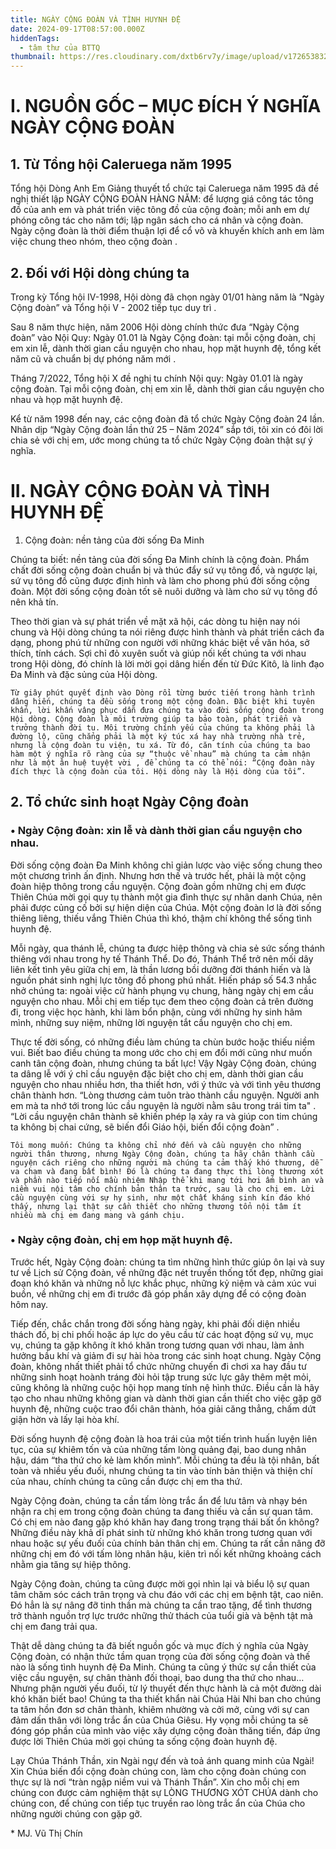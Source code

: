 ```yaml
---
title: NGÀY CỘNG ĐOÀN VÀ TÌNH HUYNH ĐỆ
date: 2024-09-17T08:57:00.000Z
hiddenTags:
  - tâm thư của BTTQ
thumbnail: https://res.cloudinary.com/dxtb6rv7y/image/upload/v1726538327/Viet-thu-700_i1jp17.jpg
---
```



# I.	NGUỒN GỐC – MỤC ĐÍCH Ý NGHĨA NGÀY CỘNG ĐOÀN 

## 1.	Từ Tổng hội Caleruega năm 1995

Tổng hội Dòng Anh Em Giảng thuyết tổ chức tại Caleruega năm 1995 đã đề nghị thiết lập NGÀY CỘNG ĐOÀN HÀNG NĂM: để lượng giá công tác tông đồ của anh em và phát triển việc tông đồ của cộng đoàn; mỗi anh em dự phóng công tác cho năm tới; lập ngân sách cho cá nhân và cộng đoàn. Ngày cộng đoàn là thời điểm thuận lợi để cổ võ và khuyến khích anh em làm việc chung theo nhóm, theo cộng đoàn . 

## 2.	Đối với Hội dòng chúng ta

Trong kỳ Tổng hội IV-1998, Hội dòng đã chọn ngày 01/01 hàng năm là “Ngày Cộng đoàn” và Tổng hội V - 2002 tiếp tục duy trì . 

Sau 8 năm thực hiện, năm 2006 Hội dòng chính thức đưa “Ngày Cộng đoàn” vào Nội Quy: Ngày 01.01 là Ngày Cộng đoàn: tại mỗi cộng đoàn, chị em xin lễ, dành thời gian cầu nguyện cho nhau, họp mặt huynh đệ, tổng kết năm cũ và chuẩn bị dự phóng năm mới . 

Tháng 7/2022, Tổng hội X đề nghị tu chính Nội quy: Ngày 01.01 là ngày cộng đoàn. Tại mỗi cộng đoàn, chị em xin lễ, dành thời gian cầu nguyện cho nhau và họp mặt huynh đệ.

 Kể từ năm 1998 đến nay, các cộng đoàn đã tổ chức Ngày Cộng đoàn 24 lần. Nhân dịp “Ngày Cộng đoàn lần thứ 25 – Năm 2024” sắp tới, tôi xin có đôi lời chia sẻ với chị em, ước mong chúng ta tổ chức Ngày Cộng đoàn thật sự ý nghĩa.

# II.	NGÀY CỘNG ĐOÀN VÀ TÌNH HUYNH ĐỆ

1.	Cộng đoàn: nền tảng của đời sống Đa Minh 

Chúng ta biết: nền tảng của đời sống Đa Minh chính là cộng đoàn. Phẩm chất đời sống cộng đoàn chuẩn bị và thúc đẩy sứ vụ tông đồ, và ngược lại, sứ vụ tông đồ cũng được định hình và làm cho phong phú đời sống cộng đoàn. Một đời sống cộng đoàn tốt sẽ nuôi dưỡng và làm cho sứ vụ tông đồ nên khả tín.

Theo thời gian và sự phát triển về mặt xã hội, các dòng tu hiện nay nói chung và Hội dòng chúng ta nói riêng được hình thành và phát triển cách đa dạng, phong phú từ những con người với những khác biệt về văn hóa, sở thích, tính cách. Sợi chỉ đỏ xuyên suốt và giúp nối kết chúng ta với nhau trong Hội dòng, đó chính là lời mời gọi dâng hiến đến từ Đức Kitô, là linh đạo Đa Minh và đặc sủng của Hội dòng. 

	Từ giây phút quyết định vào Dòng rồi từng bước tiến trong hành trình dâng hiến, chúng ta đều sống trong một cộng đoàn. Đặc biệt khi tuyên khấn, lời khấn vâng phục dẫn đưa chúng ta vào đời sống cộng đoàn trong Hội dòng. Cộng đoàn là môi trường giúp ta bảo toàn, phát triển và trưởng thành đời tu. Môi trường chính yếu của chúng ta không phải là đường lộ, cũng chẳng phải là một ký túc xá hay nhà trường nhà trẻ, nhưng là cộng đoàn tu viện, tu xá. Từ đó, căn tính của chúng ta bao hàm một ý nghĩa rõ ràng của sự “thuộc về nhau” mà chúng ta cảm nhận như là một ân huệ tuyệt vời , để chúng ta có thể nói: “Cộng đoàn này đích thực là cộng đoàn của tôi. Hội dòng này là Hội dòng của tôi”. 

## 2.	Tổ chức sinh hoạt Ngày Cộng đoàn

### •	Ngày Cộng đoàn: xin lễ và dành thời gian cầu nguyện cho nhau.

  Đời sống cộng đoàn Đa Minh không chỉ giản lược vào việc sống chung theo một chương trình ấn định. Nhưng hơn thế và trước hết, phải là một cộng đoàn hiệp thông trong cầu nguyện. Cộng đoàn gồm những chị em được Thiên Chúa mời gọi quy tụ thành một gia đình thực sự nhân danh Chúa, nên phải được củng cố bởi sự hiện diện của Chúa. Một cộng đoàn lơ là đời sống thiêng liêng, thiếu vắng Thiên Chúa thì khó, thậm chí không thể sống tình huynh đệ.

 Mỗi ngày, qua thánh lễ, chúng ta được hiệp thông và chia sẻ sức sống thánh thiêng với nhau trong hy tế Thánh Thể. Do đó, Thánh Thể trở nên mối dây liên kết tình yêu giữa chị em, là thần lương bồi dưỡng đời thánh hiến và là nguồn phát sinh nghị lực tông đồ phong phú nhất. Hiến pháp số 54.3 nhắc nhở chúng ta: ngoài việc cử hành phụng vụ chung, hàng ngày chị em cầu nguyện cho nhau. Mỗi chị em tiếp tục đem theo cộng đoàn cả trên đường đi, trong việc học hành, khi làm bổn phận, cùng với những hy sinh hãm mình, những suy niệm, những lời nguyện tắt cầu nguyện cho chị em.

Thực tế đời sống, có những điều làm chúng ta chùn bước hoặc thiếu niềm vui. Biết bao điều chúng ta mong ước cho chị em đổi mới cũng như muốn canh tân cộng đoàn, nhưng chúng ta bất lực! Vậy Ngày Cộng đoàn, chúng ta dâng lễ với ý chỉ cầu nguyện đặc biệt cho chị em, dành thời gian cầu nguyện cho nhau nhiều hơn, tha thiết hơn, với ý thức và với tình yêu thương chân thành hơn. “Lòng thương cảm tuôn trào thành cầu nguyện. Người anh em mà ta nhớ tới trong lúc cầu nguyện là người nằm sâu trong trái tim ta" . “Lời cầu nguyện chân thành sẽ khiến phép lạ xảy ra và giúp con tim chúng ta không bị chai cứng, sẽ biến đổi Giáo hội, biến đổi cộng đoàn” . 

	Tôi mong muốn: Chúng ta không chỉ nhớ đến và cầu nguyện cho những người thân thương, nhưng Ngày Cộng đoàn, chúng ta hãy chân thành cầu nguyện cách riêng cho những người mà chúng ta cảm thấy khó thương, dễ va chạm và đang bất bình! Đó là chúng ta đang thực thi lòng thương xót và phần nào tiếp nối mầu nhiệm Nhập thể khi mang tới hơi ấm bình an và niềm vui nội tâm cho chính bản thân ta trước, sau là cho chị em. Lời cầu nguyện cùng với sự hy sinh, như một chất kháng sinh kín đáo khó thấy, nhưng lại thật sự cần thiết cho những thương tổn nội tâm ít nhiều mà chị em đang mang và gánh chịu. 

### •	Ngày cộng đoàn, chị em họp mặt huynh đệ.

Trước hết, Ngày Cộng đoàn: chúng ta tìm những hình thức giúp ôn lại và suy tư về Lịch sử Cộng đoàn, về những đặc nét truyền thống tốt đẹp, những giai đoạn khó khăn và những nỗ lực khắc phục, những kỷ niệm và cảm xúc vui buồn, về những chị em đi trước đã góp phần xây dựng để có cộng đoàn hôm nay.

Tiếp đến, chắc chắn trong đời sống hàng ngày, khi phải đối diện nhiều thách đố, bị chi phối hoặc áp lực do yêu cầu từ các hoạt động sứ vụ, mục vụ, chúng ta gặp không ít khó khăn trong tương quan với nhau, làm ảnh hưởng bầu khí và giảm đi sự hài hòa trong các sinh hoạt chung. Ngày Cộng đoàn, không nhất thiết phải tổ chức những chuyến đi chơi xa hay đầu tư những sinh hoạt hoành tráng đòi hỏi tập trung sức lực gây thêm mệt mỏi, cũng không là những cuộc hội họp mang tính nệ hình thức. Điều cần là hãy tạo cho nhau những không gian và dành thời gian cần thiết cho việc gặp gỡ huynh đệ, những cuộc trao đổi chân thành, hóa giải căng thẳng, chấm dứt giận hờn và lấy lại hòa khí. 

Đời sống huynh đệ cộng đoàn là hoa trái của một tiến trình huấn luyện liên tục, của sự khiêm tốn và của những tấm lòng quảng đại, bao dung nhân hậu, dám “tha thứ cho kẻ làm khốn mình”. Mỗi chúng ta đều là tội nhân, bất toàn và nhiều yếu đuối, nhưng chúng ta tin vào tính bản thiện và thiện chí của nhau, chính chúng ta cũng cần được chị em tha thứ.

Ngày Cộng đoàn, chúng ta cần tấm lòng trắc ẩn để lưu tâm và nhạy bén nhận ra chị em trong cộng đoàn chúng ta đang thiếu và cần sự quan tâm. Có chị em nào đang gặp khó khăn hay đang trong trạng thái bất ổn không? Những điều này khả dĩ phát sinh từ những khó khăn trong tương quan với nhau hoặc sự yếu đuối của chính bản thân chị em. Chúng ta rất cần nâng đỡ những chị em đó với tấm lòng nhân hậu, kiên trì nối kết những khoảng cách nhằm gia tăng sự hiệp thông. 

Ngày Cộng đoàn, chúng ta cũng được mời gọi nhìn lại và biểu lộ sự quan tâm chăm sóc cách trân trọng và chu đáo với các chị em bệnh tật, cao niên. Đó hẳn là sự nâng đỡ tinh thần mà chúng ta cần trao tặng, để tình thương trở thành nguồn trợ lực trước những thử thách của tuổi già và bệnh tật mà chị em đang trải qua.

Thật dễ dàng chúng ta đã biết nguồn gốc và mục đích ý nghĩa của Ngày Cộng đoàn, có nhận thức tầm quan trọng của đời sống cộng đoàn và thế nào là sống tình huynh đệ Đa Minh. Chúng ta cũng ý thức sự cần thiết của việc cầu nguyện, sự chân thành đối thoại, bao dung tha thứ cho nhau… Nhưng phận người yếu đuối, từ lý thuyết đến thực hành là cả một đường dài khó khăn biết bao! Chúng ta tha thiết khẩn nài Chúa Hài Nhi ban cho chúng ta tâm hồn đơn sơ chân thành, khiêm nhường và cởi mở, cùng với sự can đảm dấn thân với lòng trắc ẩn của Chúa Giêsu. Hy vọng mỗi chúng ta sẽ đóng góp phần của mình vào việc xây dựng cộng đoàn thăng tiến, đáp ứng được lời Thiên Chúa mời gọi chúng ta sống cộng đoàn huynh đệ. 

Lạy Chúa Thánh Thần, xin Ngài ngự đến và toả ánh quang minh của Ngài! Xin Chúa biến đổi cộng đoàn chúng con, làm cho cộng đoàn chúng con thực sự là nơi “tràn ngập  niềm vui và Thánh Thần”. Xin cho mỗi chị em chúng con được cảm nghiệm thật sự LÒNG THƯƠNG XÓT CHÚA dành cho chúng con, để chúng con tiếp tục truyền rao lòng trắc ẩn của Chúa cho những người chúng con gặp gỡ.

\* MJ. Vũ Thị Chín
